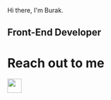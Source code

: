 Hi there, I'm Burak.

## Front-End Developer




# Reach out to me
<img height="32" width="32" src="https://www.linkedin.com/in/buraksahinturk/[Linkedin].svg" align="left" />

